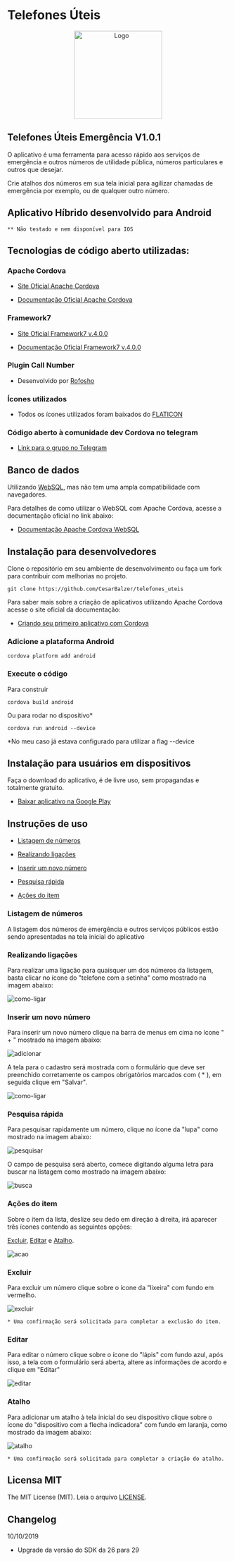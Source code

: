 # Telefones Úteis

<p align="center">
  <img src="http://kdsistemasweb.com.br/telefonesuteis/img/logo.png" alt="Logo" width="200px" height="200px;"/>
</p>

## Telefones Úteis Emergência V1.0.1

O aplicativo é uma ferramenta para acesso rápido aos serviços de emergência e outros números de utilidade pública, números particulares e outros que desejar.

Crie atalhos dos números em sua tela inicial para agilizar chamadas de emergência por exemplo, ou de qualquer outro número.

## Aplicativo Híbrido desenvolvido para Android

    ** Não testado e nem disponível para IOS

## Tecnologias de código aberto utilizadas:


### Apache Cordova
- [Site Oficial Apache Cordova](https://cordova.apache.org)

- [Documentação Oficial Apache Cordova](https://cordova.apache.org/docs/en/latest/)


### Framework7
- [Site Oficial Framework7 v.4.0.0](http://framework7.io)

- [Documentação Oficial Framework7 v.4.0.0](http://framework7.io/docs)


### Plugin Call Number

- Desenvolvido por [Rofosho](https://github.com/Rohfosho/CordovaCallNumberPlugin.git)


### Ícones utilizados

- Todos os ícones utilizados foram baixados do [FLATICON](https://www.flaticon.com)


### Código aberto à comunidade dev Cordova no telegram

- [Link para o grupo no Telegram](https://t.me/devcordova)

## Banco de dados

 Utilizando [WebSQL](https://www.w3.org/TR/webdatabase/), mas não tem uma ampla compatibilidade com navegadores.

 Para detalhes de como utilizar o WebSQL com Apache Cordova, acesse a documentação oficial no link abaixo:

- [Documentação Apache Cordova WebSQL](https://cordova.apache.org/docs/en/latest/cordova/storage/storage.html#websql)


## Instalação para desenvolvedores

 Clone o repositório em seu ambiente de desenvolvimento ou faça um fork para contribuir com melhorias no projeto.

    git clone https://github.com/CesarBalzer/telefones_uteis

 Para saber mais sobre a criação de aplicativos utilizando Apache Cordova acesse o site oficial da documentação:

- [Criando seu primeiro aplicativo com Cordova](https://cordova.apache.org/docs/en/latest/guide/cli/index.html)

### Adicione a plataforma Android

    cordova platform add android
    
### Execute o código

 Para construir

    cordova build android

 Ou para rodar no dispositivo*

    cordova run android --device

 *No meu caso já estava configurado para utilizar a flag --device

## Instalação para usuários em dispositivos

  Faça o download do aplicativo, é de livre uso, sem propagandas e totalmente gratuito.

- [Baixar aplicativo na Google Play](https://play.google.com/store/apps/details?id=br.com.telefones_uteis)

## Instruções de uso

- [ Listagem de números](#listagem-de-números)

- [ Realizando ligações](#realizando-ligações)

- [ Inserir um novo número](#inserir-um-novo-número)

- [ Pesquisa rápida](#pesquisa-rápida)

- [ Ações do item](#ações-do-item)


### Listagem de números

 A listagem dos números de emergência e outros serviços públicos estão sendo apresentadas na tela inicial do aplicativo


### Realizando ligações

 Para realizar uma ligação para quaisquer um dos números da listagem, basta clicar no ícone do "telefone com a setinha" como mostrado na imagem abaixo:

![como-ligar](http://kdsistemasweb.com.br/telefonesuteis/img/como_ligar.png)

### Inserir um novo número

 Para inserir um novo número clique na barra de menus em cima no ícone " + " mostrado na imagem abaixo:

![adicionar](http://kdsistemasweb.com.br/telefonesuteis/img/adicionar.png)

 A tela para o cadastro será mostrada com o formulário que deve ser preenchido corretamente os campos obrigatórios marcados com ( * ), em seguida clique em "Salvar".

![como-ligar](http://kdsistemasweb.com.br/telefonesuteis/img/cadastro.png)

### Pesquisa rápida

 Para pesquisar rapidamente um número, clique no ícone da "lupa" como mostrado na imagem abaixo:

![pesquisar](http://kdsistemasweb.com.br/telefonesuteis/img/pesquisar.png)

 O campo de pesquisa será aberto, comece digitando alguma letra para buscar na listagem como mostrado na imagem abaixo:

![busca](http://kdsistemasweb.com.br/telefonesuteis/img/busca.png)

### Ações do item

 Sobre o item da lista, deslize seu dedo em direção à direita, irá aparecer três ícones contendo as seguintes opções:

 [Excluir](#excluir), [Editar](#editar) e [Atalho](#atalho).

![acao](http://kdsistemasweb.com.br/telefonesuteis/img/acao_gif.gif)


### Excluir

  Para excluir um número clique sobre o ícone da "lixeira" com fundo em vermelho.

![excluir](http://kdsistemasweb.com.br/telefonesuteis/img/excluir.png)

    * Uma confirmação será solicitada para completar a exclusão do item.

### Editar

 Para editar o número clique sobre o ícone do "lápis" com fundo azul, após isso, a tela com o formulário será aberta, altere as informações de acordo e clique em "Editar"

![editar](http://kdsistemasweb.com.br/telefonesuteis/img/editar.png)

### Atalho 

 Para adicionar um atalho à tela inicial do seu dispositivo clique sobre o ícone do "dispositivo com a flecha indicadora" com fundo em laranja, como mostrado da imagem abaixo:

![atalho](http://kdsistemasweb.com.br/telefonesuteis/img/atalho.png)

    * Uma confirmação será solicitada para completar a criação do atalho.

## Licensa MIT

The MIT License (MIT). Leia o arquivo [LICENSE](LICENSE).

##  Changelog
 10/10/2019
 - Upgrade da versão do SDK da 26 para 29
